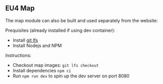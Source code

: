 ## EU4 Map

The map module can also be built and used separately from the website:

Prequisites (already installed if using dev container):

- Install [git lfs](https://git-lfs.com/)
- Install Nodejs and NPM

Instructions:

- Checkout map images: `git lfs checkout`
- Install dependencies `npm ci`
- Run `npm run dev` to spin up the dev server on port 8080
